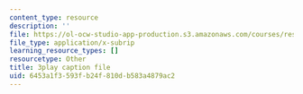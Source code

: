 ```yaml
---
content_type: resource
description: ''
file: https://ol-ocw-studio-app-production.s3.amazonaws.com/courses/res-18-006-calculus-revisited-single-variable-calculus-fall-2010/6453a1f3593fb24f810db583a4879ac2_dNyLGmiYQY0.srt
file_type: application/x-subrip
learning_resource_types: []
resourcetype: Other
title: 3play caption file
uid: 6453a1f3-593f-b24f-810d-b583a4879ac2
---
```

